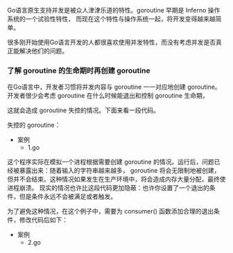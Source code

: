 Go语言原生支持并发是被众人津津乐道的特性。goroutine 早期是 Inferno 操作系统的一个试验性特性，
而现在这个特性与操作系统一起，将开发变得越来越简单。

很多刚开始使用Go语言开发的人都很喜欢使用并发特性，而没有考虑并发是否真正能解决他们的问题。

### 了解 goroutine 的生命期时再创建 goroutine

在Go语言中，开发者习惯将并发内容与 goroutine 一一对应地创建 goroutine。开发者很少会考虑 goroutine 在什么时候能退出和控制 goroutine 生命期，

这就会造成 goroutine 失控的情况。下面来看一段代码。

失控的 goroutine：
 + 案例
    * 1.go 

这个程序实际在模拟一个进程根据需要创建 goroutine 的情况。运行后，问题已经被暴露出来：随着输入的字符串越来越多，
goroutine 将会无限制地被创建，但并不会结束。这种情况如果发生在生产环境中，将会造成内存大量分配，最终使进程崩溃。
现实的情况也许比这段代码更加隐蔽：也许你设置了一个退出的条件，但是条件永远不会被满足或者触发。

为了避免这种情况，在这个例子中，需要为 consumer() 函数添加合理的退出条件，修改代码后如下：   
 + 案例
    * 2.go  